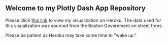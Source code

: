 ## Welcome to my Plotly Dash App Repository

Please click [this link](https://gia-nguyen-6410d0afc8aa.herokuapp.com/) to view my visualization on Heroku. The data used for this visualization was sourced from the Boston Government on street trees.

Please be patient as Heroku may take some time to "wake up."
